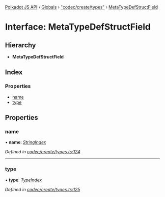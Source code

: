 [Polkadot JS API](../README.md) › [Globals](../globals.md) › ["codec/create/types"](../modules/_codec_create_types_.md) › [MetaTypeDefStructField](_codec_create_types_.metatypedefstructfield.md)

# Interface: MetaTypeDefStructField

## Hierarchy

* **MetaTypeDefStructField**

## Index

### Properties

* [name](_codec_create_types_.metatypedefstructfield.md#name)
* [type](_codec_create_types_.metatypedefstructfield.md#type)

## Properties

###  name

• **name**: *[StringIndex](../modules/_codec_create_types_.md#stringindex)*

*Defined in [codec/create/types.ts:124](https://github.com/polkadot-js/api/blob/ad570cac5a/packages/types/src/codec/create/types.ts#L124)*

___

###  type

• **type**: *[TypeIndex](../modules/_codec_create_types_.md#typeindex)*

*Defined in [codec/create/types.ts:125](https://github.com/polkadot-js/api/blob/ad570cac5a/packages/types/src/codec/create/types.ts#L125)*
